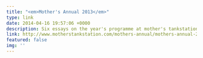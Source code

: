 ```yaml
---
title: "<em>Mother's Annual 2013</em>"
type: link
date: 2014-04-16 19:57:06 +0000
description: Six essays on the year's programme at mother's tankstation Dublin, 2013
link: http://www.motherstankstation.com/mothers-annual/mothers-annual-2013/
featured: false
img: ''
---
```

